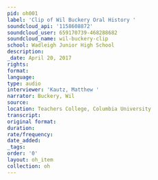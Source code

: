 ```yaml
---
pid: oh001
label: 'Clip of Wil Buckery Oral History '
soundcloud_api: '1158608872'
soundcloud_user: 659170739-468288682
soundcloud_name: wil-buckery-clip
school: Wadleigh Junior High School
description:
_date: April 20, 2017
rights:
format:
language:
type: audio
interviewer: 'Kautz, Matthew '
narrator: Buckery, Wil
source:
location: Teachers College, Columbia University
transcript:
original format:
duration:
rate/frequency:
date_added:
_tags:
order: '0'
layout: oh_item
collection: oh
---
```

